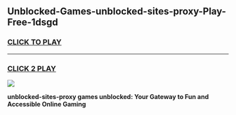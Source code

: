 
## Unblocked-Games-unblocked-sites-proxy-Play-Free-1dsgd
<h3>
<a href="https://premium76.site?title=unblocked-sites-proxy&ref=20M">CLICK TO PLAY</a></h3>
<hr>

<h3>
<a href="https://premium76.site?title=unblocked-sites-proxy&ref=20M">CLICK 2 PLAY</a>
  
</h3>

<a href="https://premium76.site?title=unblocked-sites-proxy&ref=19M"><img src="https://clearcache.store/games.png"></a>


**unblocked-sites-proxy games unblocked: Your Gateway to Fun and Accessible Online Gaming**
